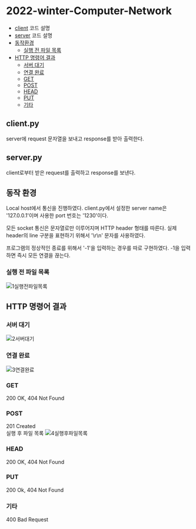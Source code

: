 # 2022-winter-Computer-Network
* [client](#clientpy) 코드 설명
* [server](#serverpy) 코드 설명
* [동작환경](#동작-환경)
    - [실행 전 파일 목록](#실행-전-파일-목록)
* [HTTP 명령어 결과](#http-명령어-결과) 
    - [서버 대기](#서버-대기)
    - [연결 완료](#연결-완료)
    - [GET](#get)
    - [POST](#post)
    - [HEAD](#head)
    - [PUT](#put)
    - [기타](#기타)
## client.py
server에 request 문자열을 보내고 response를 받아 출력한다.
## server.py
client로부터 받은 request를 출력하고 response를 보낸다.
## 동작 환경
Local host에서 통신을 진행하였다. client.py에서 설정한 server name은 '127.0.0.1'이며 사용한 port 번호는 '1230'이다.

모든 socket 통신은 문자열로만 이루어지며 HTTP header 형태를 따른다. 실제 header의 line 구분을 표현하기 위해서 '\r\n' 문자를 사용하였다.

프로그램의 정상적인 종료를 위해서 '-1'을 입력하는 경우를 따로 구현하였다. -1을 입력하면 즉시 모든 연결을 끊는다.

### 실행 전 파일 목록
![1실행전파일목록](https://user-images.githubusercontent.com/84698896/211723534-e5521e06-3f96-4caf-a98f-6f01288f888b.png)

## HTTP 명령어 결과
### 서버 대기
![2서버대기](https://user-images.githubusercontent.com/84698896/211723538-029c58b2-7281-4ef6-894b-07f2efb275f3.png)
### 연결 완료
![3연결완료](https://user-images.githubusercontent.com/84698896/211723541-8171448a-f01f-45e4-8dfe-6d16e080d7c0.png)
### GET
200 OK, 404 Not Found
### POST
201 Created\
실행 후 파일 목록
![4실행후파일목록](https://user-images.githubusercontent.com/84698896/211723542-668485ca-8a77-47d9-b382-ed8217e69217.png)
### HEAD
200 OK, 404 Not Found
### PUT
200 Ok, 404 Not Found
### 기타
400 Bad Request